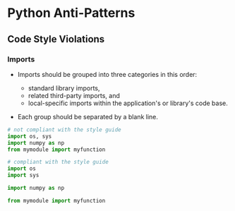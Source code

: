 # Python Anti-Patterns

## Code Style Violations

### Imports

- Imports should be grouped into three categories in this order: 
  - standard library imports, 
  - related third-party imports, and 
  - local-specific imports within the application's or library's code base. 

- Each group should be separated by a blank line.

```python
# not compliant with the style guide
import os, sys
import numpy as np
from mymodule import myfunction
```

```python
# compliant with the style guide
import os
import sys

import numpy as np

from mymodule import myfunction
```
